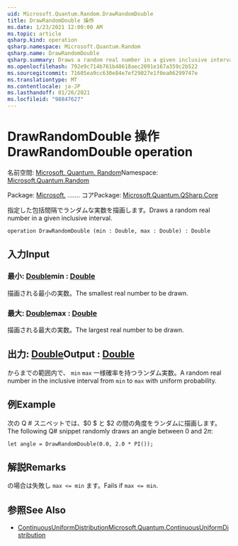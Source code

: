 ```yaml
---
uid: Microsoft.Quantum.Random.DrawRandomDouble
title: DrawRandomDouble 操作
ms.date: 1/23/2021 12:00:00 AM
ms.topic: article
qsharp.kind: operation
qsharp.namespace: Microsoft.Quantum.Random
qsharp.name: DrawRandomDouble
qsharp.summary: Draws a random real number in a given inclusive interval.
ms.openlocfilehash: 792e9c714b761b48618aec2091e167a359c2b522
ms.sourcegitcommit: 71605ea9cc630e84e7ef29027e1f0ea06299747e
ms.translationtype: MT
ms.contentlocale: ja-JP
ms.lasthandoff: 01/26/2021
ms.locfileid: "98847627"
---
```

# <a name="drawrandomdouble-operation"></a><span data-ttu-id="eca00-102">DrawRandomDouble 操作</span><span class="sxs-lookup"><span data-stu-id="eca00-102">DrawRandomDouble operation</span></span>

<span data-ttu-id="eca00-103">名前空間: [Microsoft. Quantum. Random](xref:Microsoft.Quantum.Random)</span><span class="sxs-lookup"><span data-stu-id="eca00-103">Namespace: [Microsoft.Quantum.Random](xref:Microsoft.Quantum.Random)</span></span>

<span data-ttu-id="eca00-104">Package: [Microsoft.](https://nuget.org/packages/Microsoft.Quantum.QSharp.Core) ....... コア</span><span class="sxs-lookup"><span data-stu-id="eca00-104">Package: [Microsoft.Quantum.QSharp.Core](https://nuget.org/packages/Microsoft.Quantum.QSharp.Core)</span></span>


<span data-ttu-id="eca00-105">指定した包括間隔でランダムな実数を描画します。</span><span class="sxs-lookup"><span data-stu-id="eca00-105">Draws a random real number in a given inclusive interval.</span></span>

```qsharp
operation DrawRandomDouble (min : Double, max : Double) : Double
```


## <a name="input"></a><span data-ttu-id="eca00-106">入力</span><span class="sxs-lookup"><span data-stu-id="eca00-106">Input</span></span>

### <a name="min--double"></a><span data-ttu-id="eca00-107">最小: [Double](xref:microsoft.quantum.lang-ref.double)</span><span class="sxs-lookup"><span data-stu-id="eca00-107">min : [Double](xref:microsoft.quantum.lang-ref.double)</span></span>

<span data-ttu-id="eca00-108">描画される最小の実数。</span><span class="sxs-lookup"><span data-stu-id="eca00-108">The smallest real number to be drawn.</span></span>


### <a name="max--double"></a><span data-ttu-id="eca00-109">最大: [Double](xref:microsoft.quantum.lang-ref.double)</span><span class="sxs-lookup"><span data-stu-id="eca00-109">max : [Double](xref:microsoft.quantum.lang-ref.double)</span></span>

<span data-ttu-id="eca00-110">描画される最大の実数。</span><span class="sxs-lookup"><span data-stu-id="eca00-110">The largest real number to be drawn.</span></span>



## <a name="output--double"></a><span data-ttu-id="eca00-111">出力: [Double](xref:microsoft.quantum.lang-ref.double)</span><span class="sxs-lookup"><span data-stu-id="eca00-111">Output : [Double](xref:microsoft.quantum.lang-ref.double)</span></span>

<span data-ttu-id="eca00-112">からまでの範囲内で、 `min` `max` 一様確率を持つランダム実数。</span><span class="sxs-lookup"><span data-stu-id="eca00-112">A random real number in the inclusive interval from `min` to `max` with uniform probability.</span></span>

## <a name="example"></a><span data-ttu-id="eca00-113">例</span><span class="sxs-lookup"><span data-stu-id="eca00-113">Example</span></span>

<span data-ttu-id="eca00-114">次の Q # スニペットでは、$0 $ と $2 の間の角度をランダムに描画します。</span><span class="sxs-lookup"><span data-stu-id="eca00-114">The following Q# snippet randomly draws an angle between $0$ and $2 \pi$:</span></span>

```qsharp
let angle = DrawRandomDouble(0.0, 2.0 * PI());
```

## <a name="remarks"></a><span data-ttu-id="eca00-115">解説</span><span class="sxs-lookup"><span data-stu-id="eca00-115">Remarks</span></span>

<span data-ttu-id="eca00-116">の場合は失敗し `max <= min` ます。</span><span class="sxs-lookup"><span data-stu-id="eca00-116">Fails if `max <= min`.</span></span>

## <a name="see-also"></a><span data-ttu-id="eca00-117">参照</span><span class="sxs-lookup"><span data-stu-id="eca00-117">See Also</span></span>

- [<span data-ttu-id="eca00-118">ContinuousUniformDistribution</span><span class="sxs-lookup"><span data-stu-id="eca00-118">Microsoft.Quantum.ContinuousUniformDistribution</span></span>](xref:Microsoft.Quantum.ContinuousUniformDistribution)